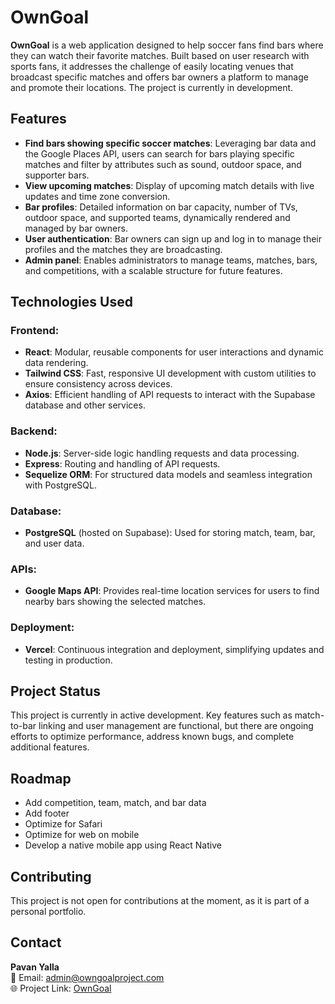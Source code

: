 # OwnGoal

**OwnGoal** is a web application designed to help soccer fans find bars where they can watch their favorite matches. Built based on user research with sports fans, it addresses the challenge of easily locating venues that broadcast specific matches and offers bar owners a platform to manage and promote their locations. The project is currently in development.

## Features

- **Find bars showing specific soccer matches**: Leveraging bar data and the Google Places API, users can search for bars playing specific matches and filter by attributes such as sound, outdoor space, and supporter bars.
- **View upcoming matches**: Display of upcoming match details with live updates and time zone conversion.
- **Bar profiles**: Detailed information on bar capacity, number of TVs, outdoor space, and supported teams, dynamically rendered and managed by bar owners.
- **User authentication**: Bar owners can sign up and log in to manage their profiles and the matches they are broadcasting.
- **Admin panel**: Enables administrators to manage teams, matches, bars, and competitions, with a scalable structure for future features.

## Technologies Used

### Frontend:
- **React**: Modular, reusable components for user interactions and dynamic data rendering.
- **Tailwind CSS**: Fast, responsive UI development with custom utilities to ensure consistency across devices.
- **Axios**: Efficient handling of API requests to interact with the Supabase database and other services.

### Backend:
- **Node.js**: Server-side logic handling requests and data processing.
- **Express**: Routing and handling of API requests.
- **Sequelize ORM**: For structured data models and seamless integration with PostgreSQL.

### Database:
- **PostgreSQL** (hosted on Supabase): Used for storing match, team, bar, and user data.

### APIs:
- **Google Maps API**: Provides real-time location services for users to find nearby bars showing the selected matches.

### Deployment:
- **Vercel**: Continuous integration and deployment, simplifying updates and testing in production.

## Project Status

This project is currently in active development. Key features such as match-to-bar linking and user management are functional, but there are ongoing efforts to optimize performance, address known bugs, and complete additional features.

## Roadmap

- Add competition, team, match, and bar data
- Add footer
- Optimize for Safari
- Optimize for web on mobile
- Develop a native mobile app using React Native

## Contributing

This project is not open for contributions at the moment, as it is part of a personal portfolio.

## Contact

**Pavan Yalla**  
📧 Email: [admin@owngoalproject.com](mailto:admin@owngoalproject.com)  
🌐 Project Link: [OwnGoal](https://owngoalproject.com)
